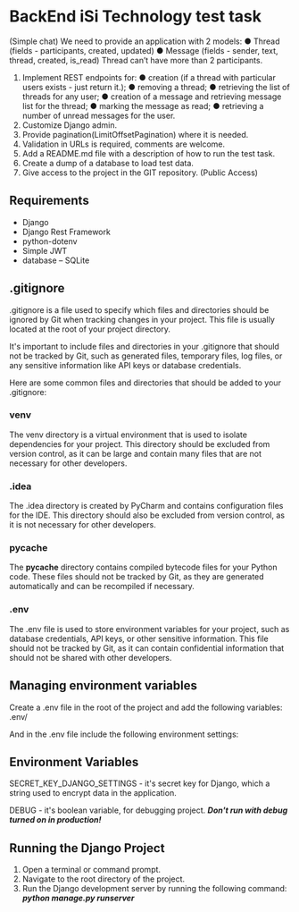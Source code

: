 # BackEnd iSi Technology test task
(Simple chat)
We need to provide an application with 2 models:
● Thread (fields - participants, created, updated)
● Message (fields - sender, text, thread, created, is_read)
Thread can’t have more than 2 participants.

1. Implement REST endpoints for:
● creation (if a thread with particular users exists - just return it.);
● removing a thread;
● retrieving the list of threads for any user;
● creation of a message and retrieving message list for the thread;
● marking the message as read;
● retrieving a number of unread messages for the user.
2. Customize Django admin.
3. Provide pagination(LimitOffsetPagination) where it is needed.
4. Validation in URLs is required, comments are welcome.
5. Add a README.md file with a description of how to run the test task.
6. Create a dump of a database to load test data.
7. Give access to the project in the GIT repository. (Public Access)

## Requirements
- Djangо
- Django Rest Framework
- python-dotenv
- Simple JWT
- database – SQLite

## .gitignore
.gitignore is a file used to specify which files and directories should be ignored by Git when tracking changes in your project. This file is usually located at the root of your project directory.

It's important to include files and directories in your .gitignore that should not be tracked by Git, such as generated files, temporary files, log files, or any sensitive information like API keys or database credentials.

Here are some common files and directories that should be added to your .gitignore:

### venv
The venv directory is a virtual environment that is used to isolate dependencies for your project. This directory should be excluded from version control, as it can be large and contain many files that are not necessary for other developers.

### .idea
The .idea directory is created by PyCharm and contains configuration files for the IDE. This directory should also be excluded from version control, as it is not necessary for other developers.

### pycache
The __pycache__ directory contains compiled bytecode files for your Python code. These files should not be tracked by Git, as they are generated automatically and can be recompiled if necessary.

### .env
The .env file is used to store environment variables for your project, such as database credentials, API keys, or other sensitive information. This file should not be tracked by Git, as it can contain confidential information that should not be shared with other developers.

## Managing environment variables
Create a .env file in the root of the project and add the following variables:
.env/

And in the .env file include the following environment settings:
## Environment Variables
SECRET_KEY_DJANGO_SETTINGS -  it's secret key for Django, which  a string used to encrypt data in the application.

DEBUG - it's boolean variable, for debugging project.
**_Don't run with debug turned on in production!_**

## Running the Django Project
1. Open a terminal or command prompt.
2. Navigate to the root directory of the project.
3. Run the Django development server by running the following command:
   **_python manage.py runserver_**